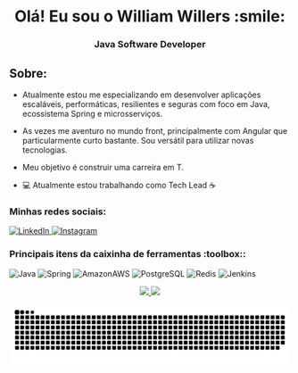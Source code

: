 <h1 align="center">Olá! Eu sou o William Willers :smile:</h1>

<h3 align="center">Java Software Developer</h3>

<h2 align="left">Sobre:</h2>

- Atualmente estou me especializando em desenvolver aplicações escaláveis, performáticas, resilientes e seguras com foco em Java, ecossistema Spring e microsserviços.
- As vezes me aventuro no mundo front, principalmente com Angular que particularmente curto bastante. Sou versátil para utilizar novas tecnologias.
- Meu objetivo é construir uma carreira em T. 

- 💻 Atualmente estou trabalhando como Tech Lead :coffee:

<h3 align="left">Minhas redes sociais:</h3>
  <p align="left">
    <a href="https://www.linkedin.com/in/williamwillers/" target="blank"> <img alt="LinkedIn" src="https://img.shields.io/badge/linkedin%20-%230077B5.svg?&style=for-the-badge&logo=linkedin&logoColor=white" />
    </a>
    <a href="https://www.instagram.com/williamwillers/" target="blank"><img alt="Instagram" src="https://img.shields.io/badge/Instagram%20-%23E4405F.svg?&style=for-the-badge&logo=Instagram&logoColor=white"/>
    </a>
  </p>


<h3 align="left">Principais itens da caixinha de ferramentas :toolbox::</h3>
<p align="left"> 
  <img alt="Java" src="https://img.shields.io/badge/Java-ED8B00?style=for-the-badge&logo=java&logoColor=white"/>
  <img alt="Spring" src="https://img.shields.io/badge/Spring-6DB33F?style=for-the-badge&logo=spring&logoColor=white"/>
  
  <img alt="AmazonAWS" src="https://img.shields.io/badge/Amazon_AWS-FF9900?style=for-the-badge&logo=amazonaws&logoColor=white"/>
  <img alt="PostgreSQL" src="https://img.shields.io/badge/PostgreSQL-316192?style=for-the-badge&logo=postgresql&logoColor=white"/>
  <img alt="Redis" src="https://img.shields.io/badge/redis-%23DD0031.svg?&style=for-the-badge&logo=redis&logoColor=white"/>
  <img alt="Jenkins" src="https://img.shields.io/badge/Jenkins-D24939?style=for-the-badge&logo=Jenkins&logoColor=white"/>
</p>

<div align="center">
  <a href="https://github.com/Wwillers">
  <img height="180em" src="https://github-readme-stats.vercel.app/api?username=Wwillers&show_icons=true&theme=dracula&include_all_commits=true&count_private=true"/>
  <img height="180em" src="https://github-readme-stats.vercel.app/api/top-langs/?username=Wwillers&layout=compact&langs_count=7&theme=dracula"/>
  </a>
</div>

![Snake animation](https://github.com/Wwillers/Wwillers/blob/output/github-contribution-grid-snake.svg)

<!--
**Wwillers/Wwillers** is a ✨ _special_ ✨ repository because its `README.md` (this file) appears on your GitHub profile.

Here are some ideas to get you started:

- 🔭 I’m currently working on ...
- 🌱 I’m currently learning ...
- 👯 I’m looking to collaborate on ...
- 🤔 I’m looking for help with ...
- 💬 Ask me about ...
- 📫 How to reach me: ...
- 😄 Pronouns: ...
- ⚡ Fun fact: ...
-->

